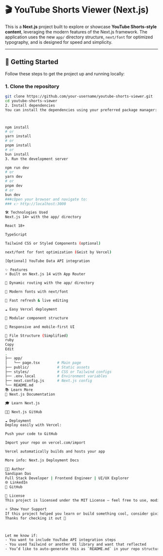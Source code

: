 # 🎬 YouTube Shorts Viewer (Next.js)

This is a **Next.js** project built to explore or showcase **YouTube Shorts-style content**, leveraging the modern features of the Next.js framework. The application uses the new `app/` directory structure, `next/font` for optimized typography, and is designed for speed and simplicity.

---

## 🚀 Getting Started

Follow these steps to get the project up and running locally:

### 1. Clone the repository

```bash
git clone https://github.com/your-username/youtube-shorts-viewer.git
cd youtube-shorts-viewer
2. Install dependencies
You can install the dependencies using your preferred package manager:



npm install
# or
yarn install
# or
pnpm install
# or
bun install
3. Run the development server

npm run dev
# or
yarn dev
# or
pnpm dev
# or
bun dev
###cOpen your browser and navigate to:
### 👉 http://localhost:3000

🛠 Technologies Used
Next.js 14+ with the app/ directory

React 18+

TypeScript

Tailwind CSS or Styled Components (optional)

next/font for font optimization (Geist by Vercel)

[Optional] YouTube Data API integration

✨ Features
⚡ Built on Next.js 14 with App Router

🧭 Dynamic routing with the app/ directory

🎨 Modern fonts with next/font

🔄 Fast refresh & live editing

☁️ Easy Vercel deployment

🧩 Modular component structure

📱 Responsive and mobile-first UI

🧪 File Structure (Simplified)
ruby
Copy
Edit
.
├── app/
│   └── page.tsx        # Main page
├── public/             # Static assets
├── styles/             # CSS or Tailwind configs
├── .env.local          # Environment variables
├── next.config.js      # Next.js config
└── README.md
📚 Learn More
📘 Next.js Documentation

🎓 Learn Next.js

👨‍💻 Next.js GitHub

☁️ Deployment
Deploy easily with Vercel:

Push your code to GitHub

Import your repo on vercel.com/import

Vercel automatically builds and hosts your app

More info: Next.js Deployment Docs

👨‍💻 Author
Sandipan Das
Full Stack Developer | Frontend Engineer | UI/UX Explorer
🌐 LinkedIn
🐙 GitHub

📄 License
This project is licensed under the MIT License — feel free to use, modify, and share it!

⭐️ Show Your Support
If this project helped you learn or build something cool, consider giving it a ⭐ on GitHub!
Thanks for checking it out 🙌



Let me know if:
- You want to include YouTube API integration steps  
- You used Tailwind or another UI library and want that reflected  
- You’d like to auto-generate this as `README.md` in your repo structure!
